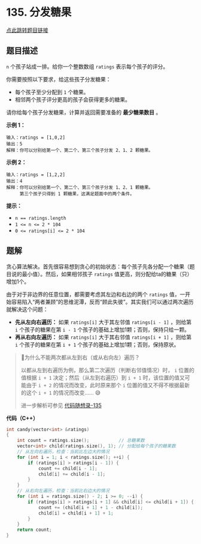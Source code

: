 # 135. 分发糖果

[点此跳转题目链接](https://leetcode.cn/problems/candy/description/)

## 题目描述

`n` 个孩子站成一排。给你一个整数数组 `ratings` 表示每个孩子的评分。

你需要按照以下要求，给这些孩子分发糖果：

- 每个孩子至少分配到 `1` 个糖果。
- 相邻两个孩子评分更高的孩子会获得更多的糖果。

请你给每个孩子分发糖果，计算并返回需要准备的 **最少糖果数目** 。

 

**示例 1：**

```
输入：ratings = [1,0,2]
输出：5
解释：你可以分别给第一个、第二个、第三个孩子分发 2、1、2 颗糖果。
```

**示例 2：**

```
输入：ratings = [1,2,2]
输出：4
解释：你可以分别给第一个、第二个、第三个孩子分发 1、2、1 颗糖果。
     第三个孩子只得到 1 颗糖果，这满足题面中的两个条件。
```

 

**提示：**

- `n == ratings.length`
- `1 <= n <= 2 * 104`
- `0 <= ratings[i] <= 2 * 104`



## 题解

贪心算法解决。首先很容易想到贪心的初始状态：每个孩子先各分配一个糖果（题目说的最小值）。然后，如果相邻孩子 `ratings` 值更高，则分配给ta的糖果（只）增加1个。

由于对于非边界的任意位置，都需要考虑其左边和右边的两个 `ratings` 值，一开始容易陷入“两者兼顾”的思维泥潭，反而“顾此失彼”。其实我们可以通过两次遍历就解决这个问题：

- **先从左向右遍历：** 如果 `ratings[i]` 大于其左邻值 `ratings[i - 1]` ，则给第 `i` 个孩子的糖果在第 `i - 1` 个孩子的基础上增加1颗；否则，保持只给一颗。
- **再从右向左遍历：** 如果 `ratings[i]` 大于其右邻值 `ratings[i + 1]` ，则给第 `i` 个孩子的糖果在第 `i + 1` 个孩子的基础上增加1颗；否则，保持原状。

> :thinking: ​为什么不能两次都从左到右（或从右向左）遍历？
>
> 以都从左到右遍历为例，那么第二次遍历（判断右邻值情况）时， `i` 位置的值根据 `i + 1` 决定；然后（从左到右遍历）到 `i + 1` 时，该位置的值又可能由于 `i + 2` 的情况而改变，此时原来那个 `i` 位置的值又不得不根据最新的这个 `i + 1` 的情况而改变...... :sweat_smile: 
>
> 进一步解析可参见 [代码随想录-135](https://programmercarl.com/0135.分发糖果.html#思路) 

**代码（C++）**

```cpp
int candy(vector<int> &ratings)
{
    int count = ratings.size();           // 总糖果数
    vector<int> child(ratings.size(), 1); // 分配给每个孩子的糖果数
    // 从左向右遍历，检查：当前比左边大的情况
    for (int i = 1; i < ratings.size(); ++i) {
        if (ratings[i] > ratings[i - 1]) {
            count += child[i - 1];
            child[i] += child[i - 1];
        }
    }
    // 从右向左遍历，检查：当前比右边大的情况
    for (int i = ratings.size() - 2; i >= 0; --i) {
        if (ratings[i] > ratings[i + 1] && child[i] <= child[i + 1]) {
            count += (child[i + 1] + 1 - child[i]);
            child[i] = child[i + 1] + 1;
        }
    }
    return count;
}
```

